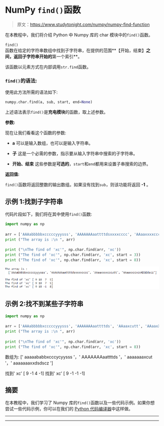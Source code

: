# NumPy `find()`函数

> 原文：<https://www.studytonight.com/numpy/numpy-find-function>

在本教程中，我们将介绍 Python 中 Numpy 库的 char 模块中的`find()`函数。

`find()`函数在给定的字符串数组中找到子字符串，在提供的范围**【开始，结束】**之间，返回子字符串开始的**第一个索引**。

该函数以元素方式在内部调用`str.find`函数。

### `find()`的语法:

使用此方法所需的语法如下:

```py
numpy.char.find(a, sub, start, end=None)
```

上述语法表示`find()`是**充电模块**的函数，取上述参数。

**参数:**

现在让我们看看这个函数的参数:

*   **a**
    可以是输入数组，也可以是输入字符串。

*   **子**
    这是一个必需的参数，指示要从输入字符串中搜索的子字符串。

*   **开始、结束**
    这些参数是**可选的**，`start`和`end`都用来设置子串搜索的边界。

**返回值:**

`find()`函数将返回整数的输出数组。如果没有找到`sub`，则该功能将返回 **-1** 。

## 示例 1:找到子字符串

代码片段如下，我们将在其中使用`find()`函数:

```py
import numpy as np 

arr = ['AAAabbbbbxcccccyyysss', 'AAAAAAAaattttdsxxxxcccc', 'AAaaxxxxcccutt', 'AAaaxxccxcxXDSDdscz'] 
print ("The array is :\n ", arr) 

print ("\nThe find of 'xc'", np.char.find(arr, 'xc')) 
print ("The find of 'xc'", np.char.find(arr, 'xc', start = 3)) 
print ("The find of 'xc'", np.char.find(arr, 'xc', start = 8)) 
```

![using numpy find() method example](img/217313e8ab2b5804b4bdbe39954f6bfc.png)

## 示例 2:找不到某些子字符串

```py
import numpy as np 

arr = ['AAAabbbbbxcccccyyysss', 'AAAAAAAaattttds', 'AAaaxcutt', 'AAaaxXDSDdscz'] 
print ("The array is :\n ", arr) 

print ("\nThe find of 'xc'", np.char.find(arr, 'xc')) 
print ("The find of 'xc'", np.char.find(arr, 'xc', start = 8)) 
```

数组为:
[' aaaaababbxcccycyysss '，' AAAAAAAaattttds '，' aaaaaaaxcut '，' aaaaaaaxxdsdscz ']

找到' xc' [ 9 -1 4 -1]
找到' xc' [ 9 -1 -1 -1]

## 摘要

在本教程中，我们学习了 Numpy 库的`find()`函数以及一些代码示例。如果你想尝试一些代码示例，你可以在我们的 [Python 代码编译器](https://www.studytonight.com/code/playground/python/)中这样做。

* * *

* * *